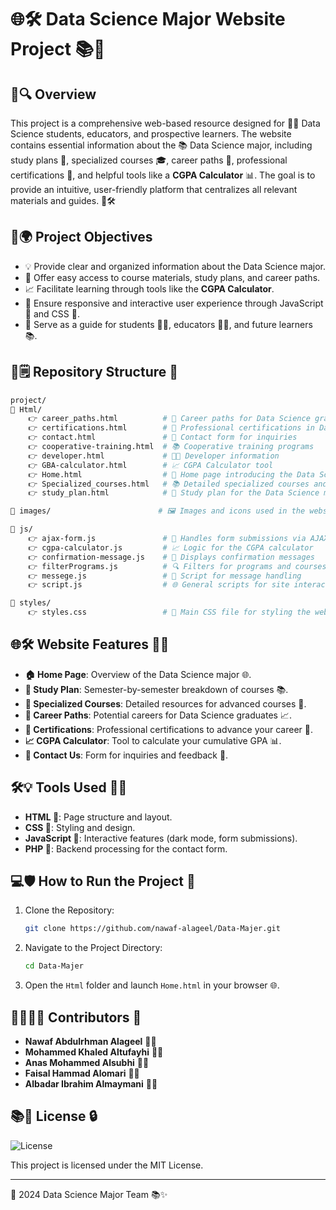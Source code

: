# 🌐️🛠️ Data Science Major Website Project 📚🌟

## 📄🔍 Overview

This project is a comprehensive web-based resource designed for 👨‍💻 Data Science students, educators, and prospective learners. The website contains essential information about the 📚 Data Science major, including study plans 📖, specialized courses 🎓, career paths 💼, professional certifications 👑, and helpful tools like a **CGPA Calculator** 📊. The goal is to provide an intuitive, user-friendly platform that centralizes all relevant materials and guides. 🚀🛠️

## 🚀🌍 Project Objectives

- 💡 Provide clear and organized information about the Data Science major.
- 🔧 Offer easy access to course materials, study plans, and career paths.
- 📈 Facilitate learning through tools like the **CGPA Calculator**.
- 🔄 Ensure responsive and interactive user experience through JavaScript 🐳 and CSS 💄.
- 📜 Serve as a guide for students 👨‍💻, educators 👩‍🏫, and future learners 📚.

## 📂🗒 Repository Structure 🔀

```bash
project/
📁 Html/
    👉 career_paths.html          # 💼 Career paths for Data Science graduates
    👉 certifications.html        # 👑 Professional certifications in Data Science
    👉 contact.html               # 📧 Contact form for inquiries
    👉 cooperative-training.html  # 📚 Cooperative training programs
    👉 developer.html             # 👨‍💻 Developer information
    👉 GBA-calculator.html        # 📈 CGPA Calculator tool
    👉 Home.html                  # 🌌 Home page introducing the Data Science major
    👉 Specialized_courses.html   # 📚 Detailed specialized courses and resources
    👉 study_plan.html            # 📖 Study plan for the Data Science major

📁 images/                        # 🖼 Images and icons used in the website

📁 js/
    👉 ajax-form.js               # 📧 Handles form submissions via AJAX
    👉 cgpa-calculator.js         # 📈 Logic for the CGPA calculator
    👉 confirmation-message.js    # 📢 Displays confirmation messages
    👉 filterPrograms.js          # 🔍 Filters for programs and courses
    👉 messege.js                 # 💬 Script for message handling
    👉 script.js                  # 🌐 General scripts for site interactivity

📁 styles/
    👉 styles.css                 # 🌟 Main CSS file for styling the website
```

## 🌐🛠️ Website Features 👨‍💻

- **🏠 Home Page**: Overview of the Data Science major 🌐.
- **📖 Study Plan**: Semester-by-semester breakdown of courses 📚.
- **🔬 Specialized Courses**: Detailed resources for advanced courses 👑.
- **💼 Career Paths**: Potential careers for Data Science graduates 📈.
- **👑 Certifications**: Professional certifications to advance your career 🌟.
- **📈 CGPA Calculator**: Tool to calculate your cumulative GPA 📊.
- **📧 Contact Us**: Form for inquiries and feedback 📝.

## 🛠️💡 Tools Used 👨‍💻

- **HTML 📃**: Page structure and layout.
- **CSS 💄**: Styling and design.
- **JavaScript 🐳**: Interactive features (dark mode, form submissions).
- **PHP 🔢**: Backend processing for the contact form.

## 💻🛡️ How to Run the Project 🚀

1. Clone the Repository:

   ```bash
   git clone https://github.com/nawaf-alageel/Data-Majer.git
   ```

2. Navigate to the Project Directory:

   ```bash
   cd Data-Majer
   ```

3. Open the `Html` folder and launch `Home.html` in your browser 🌐.

## 👩‍💻👨‍💻 Contributors 🌟

- **Nawaf Abdulrhman Alageel**  👨‍💻
- **Mohammed Khaled Altufayhi**  👨‍💻
- **Anas Mohammed Alsubhi**  👩‍💻
- **Faisal Hammad Alomari**  👨‍💻
- **Albadar Ibrahim Almaymani**  👨‍💻

## 📚📜 License 🔒

![License](https://img.shields.io/badge/license-MIT-blue.svg)

This project is licensed under the MIT License.

---

📅 2024 Data Science Major Team 📚✨
